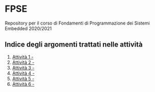 # FPSE
Repository per il corso di Fondamenti di Programmazione dei Sistemi Embedded 2020/2021

## Indice degli argomenti trattati nelle attività
1. [Attività 1 - ](https://github.com/DeanSupertramp/FPSE/tree/main/Attivit%C3%A01)
2. [Attività 2 - ](https://github.com/DeanSupertramp/FPSE/tree/main/Attivit%C3%A02)
3. [Attività 3 - ](https://github.com/DeanSupertramp/FPSE/tree/main/Attivit%C3%A03)
4. [Attività 4 - ](https://github.com/DeanSupertramp/FPSE/tree/main/Attivit%C3%A04)
5. [Attività 5 - ](https://github.com/DeanSupertramp/FPSE/tree/main/Attivit%C3%A05)
6. [Attività 6 - ](https://github.com/DeanSupertramp/FPSE/tree/main/Attivit%C3%A06)

<!-- * [License](#license) -->

